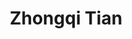 ---
layout: profile
title: Zhongqi Tian
description: 2014-2020 PhD
img: assets/img/zhongqi_tian.jpg
redirect:
year: 2014 
category: Alumni
---
